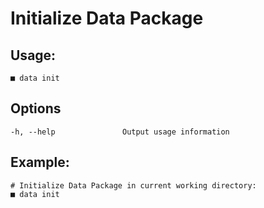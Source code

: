 
#  Initialize Data Package

## Usage:

```
■ data init
```

## Options

```
-h, --help               Output usage information
```

## Example:

```
# Initialize Data Package in current working directory:
■ data init
```
